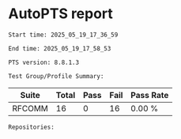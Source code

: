 # AutoPTS report

    Start time: 2025_05_19_17_36_59

    End time: 2025_05_19_17_58_53

    PTS version: 8.8.1.3

    Test Group/Profile Summary: 
|  Suite  | Total | Pass | Fail | Pass Rate|
|---------|-------|------|------|----------|
|RFCOMM   |16     |0     |16    |   0.00 % |

    Repositories:

